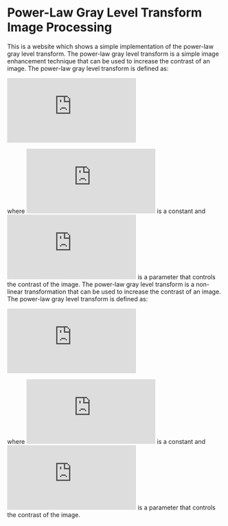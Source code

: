 # Power-Law Gray Level Transform Image Processing

This is a website which shows a simple implementation of the power-law gray level transform. The power-law gray level transform is a simple image enhancement technique that can be used to increase the contrast of an image. The power-law gray level transform is defined as:

![Power-Law Gray Level Transform](https://latex.codecogs.com/gif.latex?g%28x%29%20%3D%20c%20%5Ccdot%20x%5E%7B%5Cgamma%7D)

where ![c](https://latex.codecogs.com/gif.latex?c) is a constant and ![gamma](https://latex.codecogs.com/gif.latex?%5Cgamma) is a parameter that controls the contrast of the image. The power-law gray level transform is a non-linear transformation that can be used to increase the contrast of an image. The power-law gray level transform is defined as:

![Power-Law Gray Level Transform](https://latex.codecogs.com/gif.latex?g%28x%29%20%3D%20c%20%5Ccdot%20x%5E%7B%5Cgamma%7D)

where ![c](https://latex.codecogs.com/gif.latex?c) is a constant and ![gamma](https://latex.codecogs.com/gif.latex?%5Cgamma) is a parameter that controls the contrast of the image.
